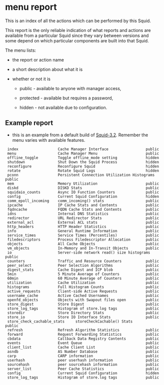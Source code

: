 # menu report

This is an index of all the actions which can be performed by this
Squid.

This report is the only reliable indication of what reports and actions
are available from a particular Squid since they vary between versions
and some depend on which particular components are built into that
Squid.

The menu lists:

  - the report or action name

  - a short description about what it is

  - whether or not it is
    
      - public - available to anyone with manager access,
    
      - protected - available but requires a password,
    
      - hidden - not available due to configuration.

## Example report

  - this is an example from a default build of
    [Squid-3.2](/Releases/Squid-3.2#).
    Remember the menu varies with available features.

<!-- end list -->

``` 
 index                  Cache Manager Interface                 public
 menu                   Cache Manager Menu                      public
 offline_toggle         Toggle offline_mode setting             hidden
 shutdown               Shut Down the Squid Process             hidden
 reconfigure            Reconfigure Squid                       hidden
 rotate                 Rotate Squid Logs                       hidden
 pconn                  Persistent Connection Utilization Histograms    public
 mem                    Memory Utilization                      public
 diskd                  DISKD Stats                             public
 squidaio_counts        Async IO Function Counters              public
 config                 Current Squid Configuration             hidden
 comm_epoll_incoming    comm_incoming() stats                   public
 ipcache                IP Cache Stats and Contents             public
 fqdncache              FQDN Cache Stats and Contents           public
 idns                   Internal DNS Statistics                 public
 redirector             URL Redirector Stats                    public
 external_acl           External ACL stats                      public
 http_headers           HTTP Header Statistics                  public
 info                   General Runtime Information             public
 service_times          Service Times (Percentiles)             public
 filedescriptors        Process Filedescriptor Allocation       public
 objects                All Cache Objects                       public
 vm_objects             In-Memory and In-Transit Objects        public
 io                     Server-side network read() size histograms      public
 counters               Traffic and Resource Counters           public
 peer_select            Peer Selection Algorithms               public
 digest_stats           Cache Digest and ICP blob               public
 5min                   5 Minute Average of Counters            public
 60min                  60 Minute Average of Counters           public
 utilization            Cache Utilization                       public
 histograms             Full Histogram Counts                   public
 active_requests        Client-side Active Requests             public
 username_cache         Active Cached Usernames                 public
 openfd_objects         Objects with Swapout files open         public
 store_digest           Store Digest                            public
 store_log_tags         Histogram of store.log tags             public
 storedir               Store Directory Stats                   public
 store_io               Store IO Interface Stats                public
 store_check_cachable_stats     storeCheckCachable() Stats              public
 refresh                Refresh Algorithm Statistics            public
 forward                Request Forwarding Statistics           public
 cbdata                 Callback Data Registry Contents         public
 events                 Event Queue                             public
 client_list            Cache Client List                       public
 asndb                  AS Number Database                      public
 carp                   CARP information                        public
 userhash               peer userhash information               public
 sourcehash             peer sourcehash information             public
 server_list            Peer Cache Statistics                   public
 config                 Current Squid Configuration             hidden
 store_log_tags         Histogram of store.log tags             public
```
